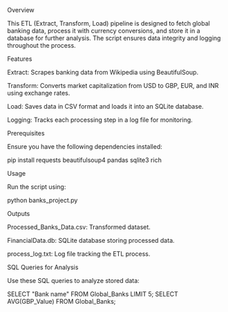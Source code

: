 Overview

This ETL (Extract, Transform, Load) pipeline is designed to fetch global banking data, process it with currency conversions, and store it in a database for further analysis. The script ensures data integrity and logging throughout the process.

Features

Extract: Scrapes banking data from Wikipedia using BeautifulSoup.

Transform: Converts market capitalization from USD to GBP, EUR, and INR using exchange rates.

Load: Saves data in CSV format and loads it into an SQLite database.

Logging: Tracks each processing step in a log file for monitoring.

Prerequisites

Ensure you have the following dependencies installed:

pip install requests beautifulsoup4 pandas sqlite3 rich

Usage

Run the script using:

python banks_project.py

Outputs

Processed_Banks_Data.csv: Transformed dataset.

FinancialData.db: SQLite database storing processed data.

process_log.txt: Log file tracking the ETL process.

SQL Queries for Analysis

Use these SQL queries to analyze stored data:

SELECT "Bank name" FROM Global_Banks LIMIT 5;
SELECT AVG(GBP_Value) FROM Global_Banks;

